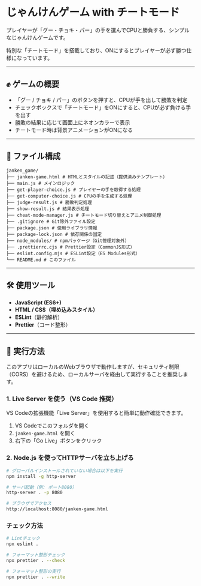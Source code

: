 # じゃんけんゲーム with チートモード

プレイヤーが「グー・チョキ・パー」の手を選んでCPUと勝負する、シンプルなじゃんけんゲームです。

特別な「チートモード」を搭載しており、ONにするとプレイヤーが必ず勝つ仕様になっています。

---

## ✊ ゲームの概要

- 「グー / チョキ / パー」のボタンを押すと、CPUが手を出して勝敗を判定
- チェックボックスで「チートモード」をONにすると、CPUが必ず負ける手を出す
- 勝敗の結果に応じて画面上にネオンカラーで表示
- チートモード時は背景アニメーションがONになる

---

## 📁 ファイル構成
```
janken_game/
├── janken-game.html # HTMLとスタイルの記述（提供済みテンプレート）
├── main.js # メインロジック
├── get-player-choice.js # プレイヤーの手を取得する処理
├── get-computer-choice.js # CPUの手を生成する処理
├── judge-result.js # 勝敗判定処理
├── show-result.js # 結果表示処理
├── cheat-mode-manager.js # チートモード切り替えとアニメ制御処理
├── .gitignore # Git除外ファイル設定
├── package.json # 使用ライブラリ情報
├── package-lock.json # 依存関係の固定
├── node_modules/ # npmパッケージ（Git管理対象外）
├── .prettierrc.cjs # Prettier設定（CommonJS形式）
├── eslint.config.mjs # ESLint設定（ES Modules形式）
└── README.md # このファイル
```


---

## 🛠 使用ツール

- **JavaScript (ES6+)**
- **HTML / CSS（埋め込みスタイル）**
- **ESLint**（静的解析）
- **Prettier**（コード整形）

---

## 🚀 実行方法

このアプリはローカルのWebブラウザで動作しますが、セキュリティ制限（CORS）を避けるため、ローカルサーバを経由して実行することを推奨します。

### 1. Live Server を使う（VS Code 推奨）

VS Codeの拡張機能「Live Server」を使用すると簡単に動作確認できます。

1. VS Codeでこのフォルダを開く
2. `janken-game.html` を開く
3. 右下の「Go Live」ボタンをクリック

### 2. Node.js を使ってHTTPサーバを立ち上げる

```bash
# グローバルインストールされていない場合は以下を実行
npm install -g http-server

# サーバ起動（例: ポート8080）
http-server . -p 8080

# ブラウザでアクセス
http://localhost:8080/janken-game.html
```

### チェック方法
```bash
# Lintチェック
npx eslint .

# フォーマット整形チェック
npx prettier . --check

# フォーマット整形の実行
npx prettier . --write
```
